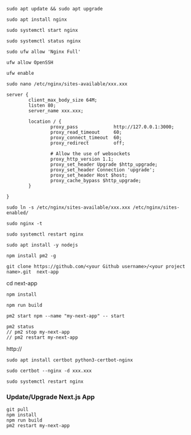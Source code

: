 ```
sudo apt update && sudo apt upgrade
```
```
sudo apt install nginx
```
```
sudo systemctl start nginx
```
```
sudo systemctl status nginx
```
```
sudo ufw allow 'Nginx Full'
```
```
ufw allow OpenSSH
```
```
ufw enable
```
```
sudo nano /etc/nginx/sites-available/xxx.xxx
```

```
server {
        client_max_body_size 64M;
        listen 80;
        server_name xxx.xxx;

        location / {
                proxy_pass             http://127.0.0.1:3000;
                proxy_read_timeout     60;
                proxy_connect_timeout  60;
                proxy_redirect         off;

                # Allow the use of websockets
                proxy_http_version 1.1;
                proxy_set_header Upgrade $http_upgrade;
                proxy_set_header Connection 'upgrade';
                proxy_set_header Host $host;
                proxy_cache_bypass $http_upgrade;
        }

}
```
```
sudo ln -s /etc/nginx/sites-available/xxx.xxx /etc/nginx/sites-enabled/
```
```
sudo nginx -t
```
```
sudo systemctl restart nginx
```
```
sudo apt install -y nodejs
```
```
npm install pm2 -g
```
```
git clone https://github.com/<your Github username>/<your project name>.git  next-app
```
cd next-app
```
npm install
```

```
npm run build
```
```
pm2 start npm --name "my-next-app" -- start
```
```
pm2 status
// pm2 stop my-next-app
// pm2 restart my-next-app
```
http://<your domain>
```
sudo apt install certbot python3-certbot-nginx
```
```
sudo certbot --nginx -d xxx.xxx
```
```
sudo systemctl restart nginx
```

### Update/Upgrade Next.js App
```
git pull
npm install
npm run build
pm2 restart my-next-app
```


